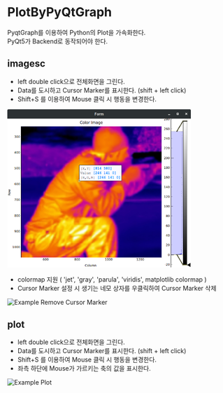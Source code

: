 # PlotByPyQtGraph
PyqtGraph를 이용하여 Python의 Plot을 가속화한다.  
PyQt5가 Backend로 동작되어야 한다.

## imagesc
- left double click으로 전체화면을 그린다.
- Data를 도시하고 Cursor Marker를 표시한다. (shift + left click)
- Shift+S 를 이용하여 Mouse 클릭 시 행동을 변경한다.
<img src="images/imagsc_data_cursor.png?raw=true" alt="Example Cursor Marker" width="420"/>

- colormap 지원 ( 'jet', 'gray', 'parula', 'viridis', matplotlib colormap )
- Cursor Marker 설정 시 생기는 네모 상자를 우클릭하여 Cursor Marker 삭제
<img sc="images/imagsc_data_cursor_remove.png?raw=true" alt="Example Remove Cursor Marker" width="420"/>

## plot
- left double click으로 전체화면을 그린다.
- Data를 도시하고 Cursor Marker를 표시한다. (shift + left click)
- Shift+S 를 이용하여 Mouse 클릭 시 행동을 변경한다.
- 좌측 하단에 Mouse가 가르키는 축의 값을 표시한다.
<img sc="images/plotqt_data_cursor.png?raw=true" alt="Example Plot" width="420"/>